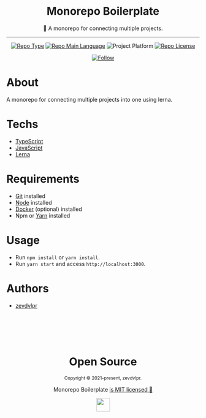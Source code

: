 <div align="center">  
  <h1>Monorepo Boilerplate</h1>  
  <p>📝 A monorepo for connecting multiple projects.</p>    
  <hr />    
  <p>
      <a href="https://rocketseat.com/"><img src="https://img.shields.io/badge/type-template-green" alt="Repo Type" /></a>
      <a href="https://www.typescriptlang.org/"><img src="https://img.shields.io/badge/language-typescript-blue" alt="Repo Main Language" /></a>
      <img src="https://img.shields.io/badge/platform-backend-blueviolet" alt="Project Platform" />                
      <a href="https://github.com/zevdvlpr/monorepo-boilerplate/tree/main/LICENSE"><img src="https://img.shields.io/github/license/zevdvlpr/monorepo-boilerplate?color=red&label=license" alt="Repo License" /></a>
  </p>     
  <p><a href="https://www.linkedin.com/in/zevdvlpr" target="_blank"><img src="https://img.shields.io/twitter/url?label=Connect%20%40zevdvlpr&logo=linkedin&url=https%3A%2F%2Fwww.twitter.com%2zevdvlpr%2F" alt="Follow" /></a><p>
</div>

# About

A monorepo for connecting multiple projects into one using lerna.

# Techs

- [TypeScript](https://www.typescriptlang.org/)
- [JavaScript](https://www.javascript.com/)
- [Lerna](https://lerna.js.org/)

# Requirements

- [Git](https://git-scm.com/) installed
- [Node](https://node.js.org/) installed
- [Docker](https://docker.com) (optional) installed
- Npm or [Yarn](https://yarnpkg.com/) installed

# Usage

- Run `npm install` or `yarn install`.
- Run `yarn start` and access `http://localhost:3000`.

# Authors

- [zevdvlpr](https://github.com/zevdvlpr)

<br>
<br>
<br>
<br>

<div align="center">
  <h1>Open Source</h1>
  <sub>Copyright © 2021-present, zevdvlpr.</sub>
  <p>Monorepo Boilerplate <a href="https://github.com/zevdvlpr/monorepo-boilerplate/tree/main/LICENSE">is MIT licensed 💖</a></p>
  <img src="/src/assets/logo.svg" width="35" />
</div>
